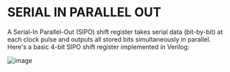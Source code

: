 # SERIAL IN PARALLEL OUT 


A Serial-In Parallel-Out (SIPO) shift register takes serial data (bit-by-bit) at each clock pulse and outputs all stored bits simultaneously in parallel. Here's a basic 4-bit SIPO shift register implemented in Verilog:


![image](https://github.com/user-attachments/assets/4c72f168-af89-44c9-943b-8295f6017170)
